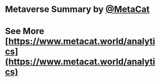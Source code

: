 # Metaverse Summary by [@MetaCat](https://twitter.com/metacat007)
# See More [https://www.metacat.world/analytics](https://www.metacat.world/analytics)
